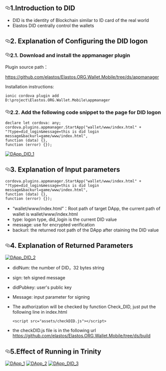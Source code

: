<article class="markdown-body entry-content" itemprop="text"><h1><a id="user-content-1introduction-to-did" class="anchor" aria-hidden="true" href="#1introduction-to-did"><svg class="octicon octicon-link" viewBox="0 0 16 16" version="1.1" width="16" height="16" aria-hidden="true"><path fill-rule="evenodd" d="M4 9h1v1H4c-1.5 0-3-1.69-3-3.5S2.55 3 4 3h4c1.45 0 3 1.69 3 3.5 0 1.41-.91 2.72-2 3.25V8.59c.58-.45 1-1.27 1-2.09C10 5.22 8.98 4 8 4H4c-.98 0-2 1.22-2 2.5S3 9 4 9zm9-3h-1v1h1c1 0 2 1.22 2 2.5S13.98 12 13 12H9c-.98 0-2-1.22-2-2.5 0-.83.42-1.64 1-2.09V6.25c-1.09.53-2 1.84-2 3.25C6 11.31 7.55 13 9 13h4c1.45 0 3-1.69 3-3.5S14.5 6 13 6z"></path></svg></a>1.Introduction to DID</h1>
<ul>
<li>DID is the identity of Blockchain similar to ID card of the real world</li>
<li>Elastos DID centrally control the wallets</li>
</ul>
<h2><a id="user-content-2-explanation-of-configuring-the-did-logon" class="anchor" aria-hidden="true" href="#2-explanation-of-configuring-the-did-logon"><svg class="octicon octicon-link" viewBox="0 0 16 16" version="1.1" width="16" height="16" aria-hidden="true"><path fill-rule="evenodd" d="M4 9h1v1H4c-1.5 0-3-1.69-3-3.5S2.55 3 4 3h4c1.45 0 3 1.69 3 3.5 0 1.41-.91 2.72-2 3.25V8.59c.58-.45 1-1.27 1-2.09C10 5.22 8.98 4 8 4H4c-.98 0-2 1.22-2 2.5S3 9 4 9zm9-3h-1v1h1c1 0 2 1.22 2 2.5S13.98 12 13 12H9c-.98 0-2-1.22-2-2.5 0-.83.42-1.64 1-2.09V6.25c-1.09.53-2 1.84-2 3.25C6 11.31 7.55 13 9 13h4c1.45 0 3-1.69 3-3.5S14.5 6 13 6z"></path></svg></a>2. Explanation of Configuring the DID logon</h2>
<h3><a id="user-content-21-download-and-install-the-appmanager-plugin" class="anchor" aria-hidden="true" href="#21-download-and-install-the-appmanager-plugin"><svg class="octicon octicon-link" viewBox="0 0 16 16" version="1.1" width="16" height="16" aria-hidden="true"><path fill-rule="evenodd" d="M4 9h1v1H4c-1.5 0-3-1.69-3-3.5S2.55 3 4 3h4c1.45 0 3 1.69 3 3.5 0 1.41-.91 2.72-2 3.25V8.59c.58-.45 1-1.27 1-2.09C10 5.22 8.98 4 8 4H4c-.98 0-2 1.22-2 2.5S3 9 4 9zm9-3h-1v1h1c1 0 2 1.22 2 2.5S13.98 12 13 12H9c-.98 0-2-1.22-2-2.5 0-.83.42-1.64 1-2.09V6.25c-1.09.53-2 1.84-2 3.25C6 11.31 7.55 13 9 13h4c1.45 0 3-1.69 3-3.5S14.5 6 13 6z"></path></svg></a>2.1. Download and install the appmanager plugin</h3>
<p>Plugin source path：</p>
<p><a href="https://github.com/elastos/Elastos.ORG.Wallet.Mobile/tree/ds/appmanager">https://github.com/elastos/Elastos.ORG.Wallet.Mobile/tree/ds/appmanager</a></p>
<p>Installation instructions:</p>
<pre><code>ionic cordova plugin add D:\project\Elastos.ORG.Wallet.Mobile\appmanager
</code></pre>
<h3><a id="user-content-22-add-the-following-code-snippet-to-the-page-for-did-logon" class="anchor" aria-hidden="true" href="#22-add-the-following-code-snippet-to-the-page-for-did-logon"><svg class="octicon octicon-link" viewBox="0 0 16 16" version="1.1" width="16" height="16" aria-hidden="true"><path fill-rule="evenodd" d="M4 9h1v1H4c-1.5 0-3-1.69-3-3.5S2.55 3 4 3h4c1.45 0 3 1.69 3 3.5 0 1.41-.91 2.72-2 3.25V8.59c.58-.45 1-1.27 1-2.09C10 5.22 8.98 4 8 4H4c-.98 0-2 1.22-2 2.5S3 9 4 9zm9-3h-1v1h1c1 0 2 1.22 2 2.5S13.98 12 13 12H9c-.98 0-2-1.22-2-2.5 0-.83.42-1.64 1-2.09V6.25c-1.09.53-2 1.84-2 3.25C6 11.31 7.55 13 9 13h4c1.45 0 3-1.69 3-3.5S14.5 6 13 6z"></path></svg></a>2.2. Add the following code snippet to the page for DID logon</h3>
<pre><code>declare let cordova: any;
cordova.plugins.appmanager.StartApp("wallet/www/index.html" +
"?type=did_login&amp;message=this is did login message&amp;backurl=game/www/index.html",
function (data) {},
function (error) {});
</code></pre>
<p><a target="_blank" rel="noopener noreferrer" href="/elastos/Elastos.Developer.Doc/blob/master/CN/images/DApp_DID_1.png"><img src="/elastos/Elastos.Developer.Doc/raw/master/CN/images/DApp_DID_1.png" alt="DApp_DID_1" style="max-width:100%;"></a></p>
<h2><a id="user-content-3-explanation-of-input-parameters" class="anchor" aria-hidden="true" href="#3-explanation-of-input-parameters"><svg class="octicon octicon-link" viewBox="0 0 16 16" version="1.1" width="16" height="16" aria-hidden="true"><path fill-rule="evenodd" d="M4 9h1v1H4c-1.5 0-3-1.69-3-3.5S2.55 3 4 3h4c1.45 0 3 1.69 3 3.5 0 1.41-.91 2.72-2 3.25V8.59c.58-.45 1-1.27 1-2.09C10 5.22 8.98 4 8 4H4c-.98 0-2 1.22-2 2.5S3 9 4 9zm9-3h-1v1h1c1 0 2 1.22 2 2.5S13.98 12 13 12H9c-.98 0-2-1.22-2-2.5 0-.83.42-1.64 1-2.09V6.25c-1.09.53-2 1.84-2 3.25C6 11.31 7.55 13 9 13h4c1.45 0 3-1.69 3-3.5S14.5 6 13 6z"></path></svg></a>3. Explanation of Input parameters</h2>
<pre><code>cordova.plugins.appmanager.StartApp("wallet/www/index.html" +
"?type=did_login&amp;message=this is did login message&amp;backurl=game/www/index.html",
function (data) {},
function (error) {});
</code></pre>
<ul>
<li>“wallet/www/index.html”：Root path of target DApp, the current path of wallet is wallet/www/index.html</li>
<li>type: logon type, did_login is the current DID value</li>
<li>message: use for encrypted verification</li>
<li>backurl: the returned root path of the DApp after otaining the DID value</li>
</ul>
<h2><a id="user-content-4-explanation-of-returned-parameters" class="anchor" aria-hidden="true" href="#4-explanation-of-returned-parameters"><svg class="octicon octicon-link" viewBox="0 0 16 16" version="1.1" width="16" height="16" aria-hidden="true"><path fill-rule="evenodd" d="M4 9h1v1H4c-1.5 0-3-1.69-3-3.5S2.55 3 4 3h4c1.45 0 3 1.69 3 3.5 0 1.41-.91 2.72-2 3.25V8.59c.58-.45 1-1.27 1-2.09C10 5.22 8.98 4 8 4H4c-.98 0-2 1.22-2 2.5S3 9 4 9zm9-3h-1v1h1c1 0 2 1.22 2 2.5S13.98 12 13 12H9c-.98 0-2-1.22-2-2.5 0-.83.42-1.64 1-2.09V6.25c-1.09.53-2 1.84-2 3.25C6 11.31 7.55 13 9 13h4c1.45 0 3-1.69 3-3.5S14.5 6 13 6z"></path></svg></a>4. Explanation of Returned Parameters</h2>
<p><a target="_blank" rel="noopener noreferrer" href="/elastos/Elastos.Developer.Doc/blob/master/CN/images/DApp_DID_2.png"><img src="/elastos/Elastos.Developer.Doc/raw/master/CN/images/DApp_DID_2.png" alt="DApp_DID_2" style="max-width:100%;"></a></p>
<ul>
<li>
<p>didNum: the number of DID，32 bytes string</p>
</li>
<li>
<p>sign: teh signed message</p>
</li>
<li>
<p>didPubkey: user's public key</p>
</li>
<li>
<p>Message: input parameter for signing</p>
</li>
<li>
<p>The authorization will be checked by function Check_DID, just put the following line in index.html</p>
<pre><code>&lt;script src="assets/checkDID.js"&gt;&lt;/script&gt;
</code></pre>
</li>
<li>
<p>the checkDID.js file is in the following url
<a href="https://github.com/elastos/Elastos.ORG.Wallet.Mobile/tree/ds/build">https://github.com/elastos/Elastos.ORG.Wallet.Mobile/tree/ds/build</a></p>
</li>
</ul>
<h2><a id="user-content-5effect-of-running-in-trinity" class="anchor" aria-hidden="true" href="#5effect-of-running-in-trinity"><svg class="octicon octicon-link" viewBox="0 0 16 16" version="1.1" width="16" height="16" aria-hidden="true"><path fill-rule="evenodd" d="M4 9h1v1H4c-1.5 0-3-1.69-3-3.5S2.55 3 4 3h4c1.45 0 3 1.69 3 3.5 0 1.41-.91 2.72-2 3.25V8.59c.58-.45 1-1.27 1-2.09C10 5.22 8.98 4 8 4H4c-.98 0-2 1.22-2 2.5S3 9 4 9zm9-3h-1v1h1c1 0 2 1.22 2 2.5S13.98 12 13 12H9c-.98 0-2-1.22-2-2.5 0-.83.42-1.64 1-2.09V6.25c-1.09.53-2 1.84-2 3.25C6 11.31 7.55 13 9 13h4c1.45 0 3-1.69 3-3.5S14.5 6 13 6z"></path></svg></a>5.Effect of Running in Trinity</h2>
<p><a target="_blank" rel="noopener noreferrer" href="/elastos/Elastos.Developer.Doc/blob/master/CN/images/DApp_1.png"><img src="/elastos/Elastos.Developer.Doc/raw/master/CN/images/DApp_1.png" alt="DApp_1" style="max-width:100%;"></a>
<a target="_blank" rel="noopener noreferrer" href="/elastos/Elastos.Developer.Doc/blob/master/CN/images/DApp_2.png"><img src="/elastos/Elastos.Developer.Doc/raw/master/CN/images/DApp_2.png" alt="DApp_2" style="max-width:100%;"></a>
<a target="_blank" rel="noopener noreferrer" href="/elastos/Elastos.Developer.Doc/blob/master/CN/images/DApp_DID_3.png"><img src="/elastos/Elastos.Developer.Doc/raw/master/CN/images/DApp_DID_3.png" alt="DApp_DID_3" style="max-width:100%;"></a></p>
</article>